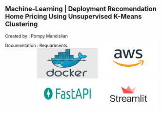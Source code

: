 ## Machine-Learning | Deployment Recomendation Home Pricing Using Unsupervised K-Means Clustering

Created by : Pompy Mandislian

Documentation :
Requariments:
<img align="right" src="Image/aws.png" width="200" height="100" />
<img align="right" src="Image/docker.jpg" width="200" height="100" />
<img align="right" src="Image/streamlit.png" width="200" height="100" />
<img align="right" src="Image/fastapi.png" width="200" height="100" />

